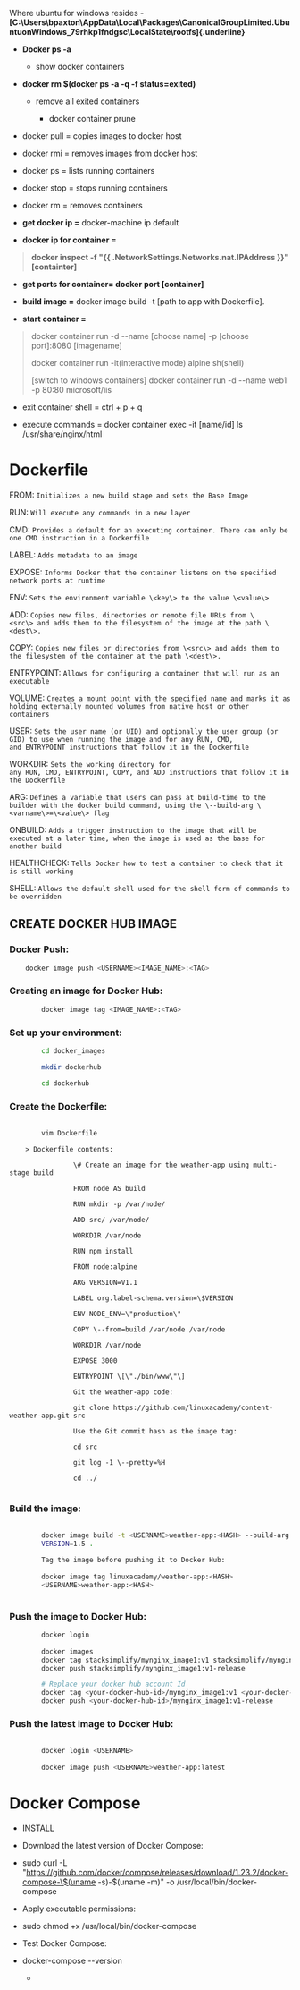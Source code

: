 Where ubuntu for windows resides -
**[C:\\Users\\bpaxton\\AppData\\Local\\Packages\\CanonicalGroupLimited.UbuntuonWindows_79rhkp1fndgsc\\LocalState\\rootfs]{.underline}**

-   **Docker ps -a**

    -   show docker containers

-   **docker rm \$(docker ps -a -q -f status=exited)**

    -   remove all exited containers

        -   docker container prune

-   docker pull = copies images to docker host

-   docker rmi = removes images from docker host

-   docker ps = lists running containers

-   docker stop = stops running containers

-   docker rm = removes containers

-   **get docker ip =** docker-machine ip default

-   **docker ip for container =**

> **docker inspect -f "{{ .NetworkSettings.Networks.nat.IPAddress }}"
> \[containter\]**

-   **get ports for container= docker port \[container\]**

-   **build image =** docker image build -t \[path to app with
    Dockerfile\].

-   **start container =**

> docker container run -d \--name \[choose name\] -p \[choose
> port\]:8080 \[imagename\]
>
> docker container run -it(interactive mode) alpine sh(shell)
>
> \[switch to windows containers\] docker container run -d \--name web1
> -p 80:80 microsoft/iis

-   exit container shell = ctrl + p + q

-   execute commands = docker container exec -it \[name/id\] ls
    /usr/share/nginx/html

# Dockerfile

FROM: 
    `Initializes a new build stage and sets the Base Image`

RUN: 
    `Will execute any commands in a new layer`

CMD: 
    `Provides a default for an executing container. There can only be
        one CMD instruction in a Dockerfile`

LABEL: 
    `Adds metadata to an image`

EXPOSE: 
    `Informs Docker that the container listens on the specified
        network ports at runtime`

ENV: 
    `Sets the environment variable \<key\> to the value \<value\>`

ADD: 
    `Copies new files, directories or remote file URLs from \<src\> and
        adds them to the filesystem of the image at the path \<dest\>.`

COPY: 
    `Copies new files or directories from \<src\> and adds them to the
        filesystem of the container at the path \<dest\>.`

ENTRYPOINT: 
    `Allows for configuring a container that will run as an
        executable`

VOLUME: 
    `Creates a mount point with the specified name and marks it as
        holding externally mounted volumes from native host or other containers`

USER: 
    `Sets the user name (or UID) and optionally the user group (or GID)
        to use when running the image and for any RUN, CMD,
        and ENTRYPOINT instructions that follow it in the Dockerfile`

WORKDIR: 
    `Sets the working directory for any RUN, CMD, ENTRYPOINT, COPY,
        and ADD instructions that follow it in the Dockerfile`

ARG: 
    `Defines a variable that users can pass at build-time to the builder
        with the docker build command, using the \--build-arg
        \<varname\>=\<value\> flag`

ONBUILD: 
    `Adds a trigger instruction to the image that will be executed
        at a later time, when the image is used as the base for another build`

HEALTHCHECK: 
    `Tells Docker how to test a container to check that it is
        still working`

SHELL: 
    `Allows the default shell used for the shell form of commands to
        be overridden`

## CREATE DOCKER HUB IMAGE

### Docker Push:
```bash
    docker image push <USERNAME><IMAGE_NAME>:<TAG>
```
### Creating an image for Docker Hub:

```bash
        docker image tag <IMAGE_NAME>:<TAG>
```

###  Set up your environment:

```bash
        cd docker_images

        mkdir dockerhub

        cd dockerhub
```
    
###  Create the Dockerfile:

```bash
    
        vim Dockerfile
```
    
        > Dockerfile contents:
        
```
                \# Create an image for the weather-app using multi-stage build

                FROM node AS build

                RUN mkdir -p /var/node/

                ADD src/ /var/node/

                WORKDIR /var/node
                
                RUN npm install
                
                FROM node:alpine
                
                ARG VERSION=V1.1
                
                LABEL org.label-schema.version=\$VERSION
                
                ENV NODE_ENV=\"production\"

                COPY \--from=build /var/node /var/node
                
                WORKDIR /var/node
                
                EXPOSE 3000
                
                ENTRYPOINT \[\"./bin/www\"\]
                
                Git the weather-app code:
                
                git clone https://github.com/linuxacademy/content-weather-app.git src
                
                Use the Git commit hash as the image tag:
                
                cd src
                
                git log -1 \--pretty=%H
                
                cd ../
          
```
  
###  Build the image:

```bash
    
        docker image build -t <USERNAME>weather-app:<HASH> --build-arg
        VERSION=1.5 .
        
        Tag the image before pushing it to Docker Hub:
        
        docker image tag linuxacademy/weather-app:<HASH>
        <USERNAME>weather-app:<HASH>
        
```

###  Push the image to Docker Hub:

```bash
        docker login
        
        docker images
        docker tag stacksimplify/mynginx_image1:v1 stacksimplify/mynginx_image1:v1-release
        docker push stacksimplify/mynginx_image1:v1-release

        # Replace your docker hub account Id
        docker tag <your-docker-hub-id>/mynginx_image1:v1 <your-docker-hub-id>/mynginx_image1:v1-release
        docker push <your-docker-hub-id>/mynginx_image1:v1-release
```

###  Push the latest image to Docker Hub:

```bash
        
        docker login <USERNAME>
        
        docker image push <USERNAME>weather-app:latest
```

# Docker Compose

-   INSTALL

-   Download the latest version of Docker Compose:

-   sudo curl -L
    \"https://github.com/docker/compose/releases/download/1.23.2/docker-compose-\$(uname
    -s)-\$(uname -m)\" -o /usr/local/bin/docker-compose

-   Apply executable permissions:

-   sudo chmod +x /usr/local/bin/docker-compose

-   Test Docker Compose:

-   docker-compose \--version

    -   
